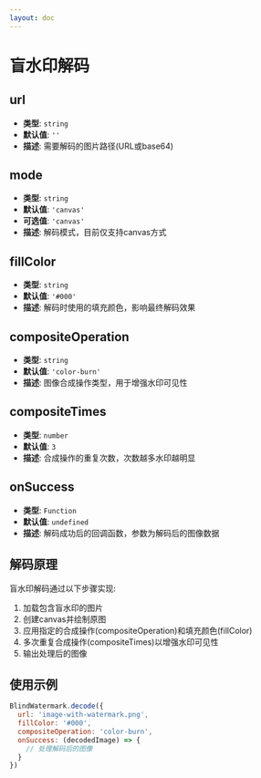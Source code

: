 ```yaml
---
layout: doc
---
```


<el-backtop></el-backtop>

# 盲水印解码

## url
- **类型**: `string`
- **默认值**: `''`
- **描述**: 需要解码的图片路径(URL或base64)

## mode
- **类型**: `string`
- **默认值**: `'canvas'`
- **可选值**: `'canvas'`
- **描述**: 解码模式，目前仅支持canvas方式

## fillColor
- **类型**: `string`
- **默认值**: `'#000'`
- **描述**: 解码时使用的填充颜色，影响最终解码效果

## compositeOperation
- **类型**: `string`
- **默认值**: `'color-burn'`
- **描述**: 图像合成操作类型，用于增强水印可见性

## compositeTimes
- **类型**: `number`
- **默认值**: `3`
- **描述**: 合成操作的重复次数，次数越多水印越明显

## onSuccess
- **类型**: `Function`
- **默认值**: `undefined`
- **描述**: 解码成功后的回调函数，参数为解码后的图像数据

## 解码原理
盲水印解码通过以下步骤实现:
1. 加载包含盲水印的图片
2. 创建canvas并绘制原图
3. 应用指定的合成操作(compositeOperation)和填充颜色(fillColor)
4. 多次重复合成操作(compositeTimes)以增强水印可见性
5. 输出处理后的图像

## 使用示例
```javascript
BlindWatermark.decode({
  url: 'image-with-watermark.png',
  fillColor: '#000',
  compositeOperation: 'color-burn',
  onSuccess: (decodedImage) => {
    // 处理解码后的图像
  }
})

